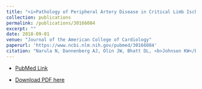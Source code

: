 ```yaml
---
title: "<i>Pathology of Peripheral Artery Disease in Critical Limb Ischemia</i>"
collection: publications
permalink: /publications/30166084
excerpt: "" 
date: 2018-09-01
venue: "Journal of the American College of Cardiology"
paperurl: 'https://www.ncbi.nlm.nih.gov/pubmed/30166084'
citation: "Narula N, Dannenberg AJ, Olin JW, Bhatt DL, <b>Johnson KW</b>, Nadkarni G, Min J, Torii S, Poojary P, Anand SS, Bax JJ, Yusuf S, Virmani R, Narula J. J Am Coll Cardiol. 2018 Aug 27. pii: S0735-1097(18)35754-1. doi: 10.1016/j.jacc.2018.08.002. [Epub ahead of print] PubMed ID: 30166084"
---
```


* [PubMed Link](https://www.ncbi.nlm.nih.gov/pubmed/30166084)

* [Download PDF here](https://kippjohnson.com/files/30166084.pdf)

<script type='text/javascript' src='https://d1bxh8uas1mnw7.cloudfront.net/assets/embed.js'></script>
<div class='altmetric-embed' data-badge-type="medium-donut" data-pmid="30166084" data-hide-no-mentions="true" data-hide-less-than="1" class="altmetric-embed"></div>
